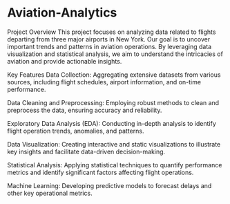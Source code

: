 # Aviation-Analytics
Project Overview
This project focuses on analyzing data related to flights departing from three major airports in New York. Our goal is to uncover important trends and patterns in aviation operations. By leveraging data visualization and statistical analysis, we aim to understand the intricacies of aviation and provide actionable insights.

Key Features
Data Collection:
Aggregating extensive datasets from various sources, including flight schedules, airport information, and on-time performance.

Data Cleaning and Preprocessing:
Employing robust methods to clean and preprocess the data, ensuring accuracy and reliability.

Exploratory Data Analysis (EDA):
Conducting in-depth analysis to identify flight operation trends, anomalies, and patterns.

Data Visualization:
Creating interactive and static visualizations to illustrate key insights and facilitate data-driven decision-making.

Statistical Analysis:
Applying statistical techniques to quantify performance metrics and identify significant factors affecting flight operations.

Machine Learning:
Developing predictive models to forecast delays and other key operational metrics.
